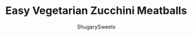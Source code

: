 ---
layout: ../../layouts/MarkdownPostLayout.astro
title: Easy Vegetarian Zucchini Meatballs
author: ShugarySweets
pubDate: 2018-11-14
description: "Youll love these meatless Zucchini Meatballs for a healthy, fresh vegetarian dinner! Serve them up with your favorite pasta sauce and noodles for a dinner your friends and family will love!"
image_url: https://www.shugarysweets.com/wp-content/uploads/2017/08/zucchini-meatballs-3.jpg
tags: ["Main Dish","American"]
calories: 174
protein: 8
carbohydrates: 22
fats: 7
fiber: 3
ingredients: ["1 Tablespoon olive oil","2 garlic cloves, pressed","4 cups shredded zucchini","1/2 teaspoon kosher salt","several cranks of black pepper","1/4 cup fresh basil, chopped","1 cup plain breadcrumbs","1 teaspoon Italian seasoning","1 large egg","1/4 cup parmesan cheese"]
serves: 20
time: "45 minutes"
prepTime: "15 minutes"
instructions: ["Preheat oven to 375°F. Line a baking sheet with non stick foil. Set aside.","In a large skillet, drizzle olive oil and heat over medium high heat. Add garlic and saute for about 1 minute. Add in shredded zucchini.","Cook for about 5 minutes, until most of the water in the skillet has evaporated. Transfer to a colander and press out remaining liquid.","In a large bowl combine bread crumbs, egg, seasoning, basil, and parmesan cheese. Mix with the zucchini until fully blended.","Using a 2 Tbsp scoop, form 20 balls, rolling tightly, and transfer to prepared baking sheet. Bake for about 20-25 minutes, until firm and lightly browned.","Serve meatballs with your favorite sauce on pasta, zoodles, or a hoagie with cheese! ENJOY!"]
nutrition: ["174 calories","22 grams carbohydrates","42 milligrams cholesterol","7 grams fat","3 grams fiber","8 grams protein","2 grams saturated fat","394 milligrams sodium","4 grams sugar","0 grams trans fat","4 grams unsaturated fat"]
---